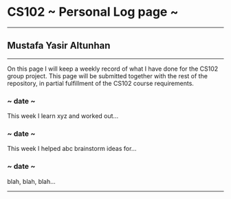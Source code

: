 # CS102 ~ Personal Log page ~
****
## Mustafa Yasir Altunhan
****

On this page I will keep a weekly record of what I have done for the CS102 group project.
This page will be submitted together with the rest of the repository, in partial fulfillment of the CS102 course requirements.

### ~ date ~
This week I learn xyz and worked out...

### ~ date ~
This week I helped abc brainstorm ideas for...

### ~ date ~
blah, blah, blah...

****
